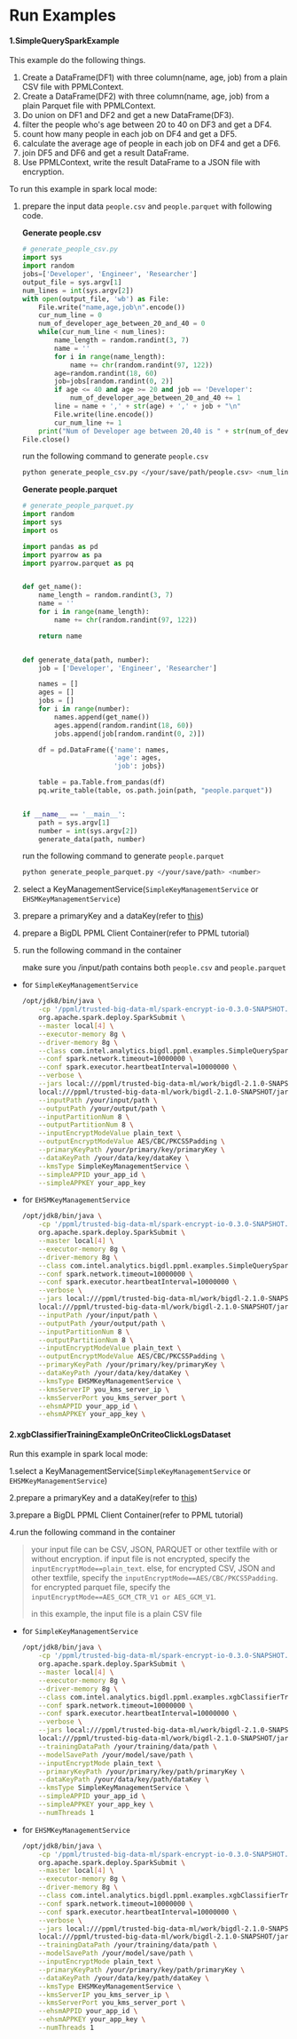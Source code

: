 # Run Examples

#### 1.SimpleQuerySparkExample

This example do the following things.

1. Create a DataFrame(DF1) with three column(name, age, job) from a plain CSV file with PPMLContext.
2. Create a DataFrame(DF2) with three column(name, age, job) from a plain Parquet file with PPMLContext.
3. Do union on DF1 and DF2 and get a new DataFrame(DF3).
4. filter the people who's age between 20 to 40 on DF3 and get a DF4.
5. count how many people in each job on DF4 and get a DF5.
6. calculate the average age of people in each job on DF4 and get a DF6.
7. join DF5 and DF6 and get a result DataFrame.
8. Use PPMLContext, write the result DataFrame to a JSON file with encryption.

To run this example in spark local mode:

1. prepare the input data `people.csv` and `people.parquet` with following code.

   **Generate people.csv**

   ```python
   # generate_people_csv.py
   import sys
   import random
   jobs=['Developer', 'Engineer', 'Researcher']
   output_file = sys.argv[1]
   num_lines = int(sys.argv[2])
   with open(output_file, 'wb') as File:
       File.write("name,age,job\n".encode())
       cur_num_line = 0
       num_of_developer_age_between_20_and_40 = 0
       while(cur_num_line < num_lines):
           name_length = random.randint(3, 7)
           name = ''
           for i in range(name_length):
               name += chr(random.randint(97, 122))
           age=random.randint(18, 60)
           job=jobs[random.randint(0, 2)]
           if age <= 40 and age >= 20 and job == 'Developer':
               num_of_developer_age_between_20_and_40 += 1
           line = name + ',' + str(age) + ',' + job + "\n"
           File.write(line.encode())
           cur_num_line += 1
       print("Num of Developer age between 20,40 is " + str(num_of_developer_age_between_20_and_40))
   File.close()
   ```

   run the following command to generate `people.csv`

   ```bash
   python generate_people_csv.py </your/save/path/people.csv> <num_lines>
   ```

   

   **Generate people.parquet**

   ```python
   # generate_people_parquet.py
   import random
   import sys
   import os
   
   import pandas as pd
   import pyarrow as pa
   import pyarrow.parquet as pq
   
   
   def get_name():
       name_length = random.randint(3, 7)
       name = ''
       for i in range(name_length):
           name += chr(random.randint(97, 122))
   
       return name
   
   
   def generate_data(path, number):
       job = ['Developer', 'Engineer', 'Researcher']
   
       names = []
       ages = []
       jobs = []
       for i in range(number):
           names.append(get_name())
           ages.append(random.randint(18, 60))
           jobs.append(job[random.randint(0, 2)])
   
       df = pd.DataFrame({'name': names,
                          'age': ages,
                          'job': jobs})
   
       table = pa.Table.from_pandas(df)
       pq.write_table(table, os.path.join(path, "people.parquet"))
   
   
   if __name__ == '__main__':
       path = sys.argv[1]
       number = int(sys.argv[2])
       generate_data(path, number)
   ```

   run the following command to generate `people.parquet`

   ```bash
   python generate_people_parquet.py </your/save/path> <number>
   ```

2. select a KeyManagementService(`SimpleKeyManagementService` or `EHSMKeyManagementService`)

3. prepare a primaryKey and a dataKey(refer to [this](https://github.com/intel-analytics/BigDL/blob/main/ppml/services/kms-utils/docker/README.md))

4. prepare a BigDL PPML Client Container(refer to PPML tutorial)

5. run the following command in the container

   make sure you /input/path contains both `people.csv` and `people.parquet`

- for `SimpleKeyManagementService` 

  ```bash
  /opt/jdk8/bin/java \
      -cp '/ppml/trusted-big-data-ml/spark-encrypt-io-0.3.0-SNAPSHOT.jar:/ppml/trusted-big-data-ml/work/bigdl-2.1.0-SNAPSHOT/jars/*:/ppml/trusted-big-data-ml/work/spark-3.1.2/conf/:/ppml/trusted-big-data-ml/work/spark-3.1.2/jars/*:/ppml/trusted-big-data-ml/work/spark-3.1.2/examples/jars/*' -Xmx16g \
      org.apache.spark.deploy.SparkSubmit \
      --master local[4] \
      --executor-memory 8g \
      --driver-memory 8g \
      --class com.intel.analytics.bigdl.ppml.examples.SimpleQuerySparkExample \
      --conf spark.network.timeout=10000000 \
      --conf spark.executor.heartbeatInterval=10000000 \
      --verbose \
      --jars local:///ppml/trusted-big-data-ml/work/bigdl-2.1.0-SNAPSHOT/jars/bigdl-ppml-spark_3.1.2-2.1.0-SNAPSHOT.jar \
      local:///ppml/trusted-big-data-ml/work/bigdl-2.1.0-SNAPSHOT/jars/bigdl-ppml-spark_3.1.2-2.1.0-SNAPSHOT.jar \
      --inputPath /your/input/path \
      --outputPath /your/output/path \
      --inputPartitionNum 8 \
      --outputPartitionNum 8 \
      --inputEncryptModeValue plain_text \
      --outputEncryptModeValue AES/CBC/PKCS5Padding \
      --primaryKeyPath /your/primary/key/primaryKey \
      --dataKeyPath /your/data/key/dataKey \
      --kmsType SimpleKeyManagementService \
      --simpleAPPID your_app_id \
      --simpleAPPKEY your_app_key
  ```

- for `EHSMKeyManagementService`

  ```bash
  /opt/jdk8/bin/java \
      -cp '/ppml/trusted-big-data-ml/spark-encrypt-io-0.3.0-SNAPSHOT.jar:/ppml/trusted-big-data-ml/work/bigdl-2.1.0-SNAPSHOT/jars/*:/ppml/trusted-big-data-ml/work/spark-3.1.2/conf/:/ppml/trusted-big-data-ml/work/spark-3.1.2/jars/*:/ppml/trusted-big-data-ml/work/spark-3.1.2/examples/jars/*' -Xmx16g \
      org.apache.spark.deploy.SparkSubmit \
      --master local[4] \
      --executor-memory 8g \
      --driver-memory 8g \
      --class com.intel.analytics.bigdl.ppml.examples.SimpleQuerySparkExample \
      --conf spark.network.timeout=10000000 \
      --conf spark.executor.heartbeatInterval=10000000 \
      --verbose \
      --jars local:///ppml/trusted-big-data-ml/work/bigdl-2.1.0-SNAPSHOT/jars/bigdl-ppml-spark_3.1.2-2.1.0-SNAPSHOT.jar \
      local:///ppml/trusted-big-data-ml/work/bigdl-2.1.0-SNAPSHOT/jars/bigdl-ppml-spark_3.1.2-2.1.0-SNAPSHOT.jar \
      --inputPath /your/input/path \
      --outputPath /your/output/path \
      --inputPartitionNum 8 \
      --outputPartitionNum 8 \
      --inputEncryptModeValue plain_text \
      --outputEncryptModeValue AES/CBC/PKCS5Padding \
      --primaryKeyPath /your/primary/key/primaryKey \
      --dataKeyPath /your/data/key/dataKey \
      --kmsType EHSMKeyManagementService \
      --kmsServerIP you_kms_server_ip \
      --kmsServerPort you_kms_server_port \
      --ehsmAPPID your_app_id \
      --ehsmAPPKEY your_app_key \
  ```

#### 2.xgbClassifierTrainingExampleOnCriteoClickLogsDataset

Run this example in spark local mode:

1.select a KeyManagementService(`SimpleKeyManagementService` or `EHSMKeyManagementService`)

2.prepare a primaryKey and a dataKey(refer to [this](https://github.com/intel-analytics/BigDL/blob/main/ppml/services/kms-utils/docker/README.md))

3.prepare a BigDL PPML Client Container(refer to PPML tutorial)

4.run the following command in the container

> your input file can be CSV, JSON, PARQUET or other textfile with or without encryption. if input file is not encrypted, specify the `inputEncryptMode==plain_text`. else, for encrypted CSV, JSON and other textfile, specify the `inputEncryptMode==AES/CBC/PKCS5Padding`. for encrypted parquet file, specify the `inputEncryptMode==AES_GCM_CTR_V1 or AES_GCM_V1`.
>
> in this example, the input file is a plain CSV file

- for `SimpleKeyManagementService` 

  ```bash
  /opt/jdk8/bin/java \
      -cp '/ppml/trusted-big-data-ml/spark-encrypt-io-0.3.0-SNAPSHOT.jar:/ppml/trusted-big-data-ml/work/bigdl-2.1.0-SNAPSHOT/jars/*:/ppml/trusted-big-data-ml/work/spark-3.1.2/conf/:/ppml/trusted-big-data-ml/work/spark-3.1.2/jars/*:/ppml/trusted-big-data-ml/work/spark-3.1.2/examples/jars/*' -Xmx16g \
      org.apache.spark.deploy.SparkSubmit \
      --master local[4] \
      --executor-memory 8g \
      --driver-memory 8g \
      --class com.intel.analytics.bigdl.ppml.examples.xgbClassifierTrainingExampleOnCriteoClickLogsDataset \
      --conf spark.network.timeout=10000000 \
      --conf spark.executor.heartbeatInterval=10000000 \
      --verbose \
      --jars local:///ppml/trusted-big-data-ml/work/bigdl-2.1.0-SNAPSHOT/jars/bigdl-ppml-spark_3.1.2-2.1.0-SNAPSHOT.jar \
      local:///ppml/trusted-big-data-ml/work/bigdl-2.1.0-SNAPSHOT/jars/bigdl-ppml-spark_3.1.2-2.1.0-SNAPSHOT.jar \
      --trainingDataPath /your/training/data/path \
      --modelSavePath /your/model/save/path \
      --inputEncryptMode plain_text \
      --primaryKeyPath /your/primary/key/path/primaryKey \
      --dataKeyPath /your/data/key/path/dataKey \
      --kmsType SimpleKeyManagementService \
      --simpleAPPID your_app_id \
      --simpleAPPKEY your_app_key \
      --numThreads 1
  ```

- for `EHSMKeyManagementService`

  ```bash
  /opt/jdk8/bin/java \
      -cp '/ppml/trusted-big-data-ml/spark-encrypt-io-0.3.0-SNAPSHOT.jar:/ppml/trusted-big-data-ml/work/bigdl-2.1.0-SNAPSHOT/jars/*:/ppml/trusted-big-data-ml/work/spark-3.1.2/conf/:/ppml/trusted-big-data-ml/work/spark-3.1.2/jars/*:/ppml/trusted-big-data-ml/work/spark-3.1.2/examples/jars/*' -Xmx16g \
      org.apache.spark.deploy.SparkSubmit \
      --master local[4] \
      --executor-memory 8g \
      --driver-memory 8g \
      --class com.intel.analytics.bigdl.ppml.examples.xgbClassifierTrainingExampleOnCriteoClickLogsDataset \
      --conf spark.network.timeout=10000000 \
      --conf spark.executor.heartbeatInterval=10000000 \
      --verbose \
      --jars local:///ppml/trusted-big-data-ml/work/bigdl-2.1.0-SNAPSHOT/jars/bigdl-ppml-spark_3.1.2-2.1.0-SNAPSHOT.jar \
      local:///ppml/trusted-big-data-ml/work/bigdl-2.1.0-SNAPSHOT/jars/bigdl-ppml-spark_3.1.2-2.1.0-SNAPSHOT.jar \
      --trainingDataPath /your/training/data/path \
      --modelSavePath /your/model/save/path \
      --inputEncryptMode plain_text \
      --primaryKeyPath /your/primary/key/path/primaryKey \
      --dataKeyPath /your/data/key/path/dataKey \
      --kmsType EHSMKeyManagementService \
      --kmsServerIP you_kms_server_ip \
      --kmsServerPort you_kms_server_port \
      --ehsmAPPID your_app_id \
      --ehsmAPPKEY your_app_key \
      --numThreads 1
  ```

  